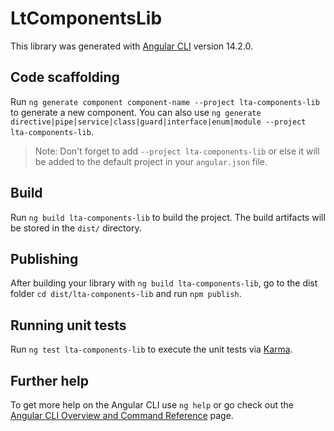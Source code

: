 # LtComponentsLib

This library was generated with [Angular CLI](https://github.com/angular/angular-cli) version 14.2.0.

## Code scaffolding

Run `ng generate component component-name --project lta-components-lib` to generate a new component. You can also use `ng generate directive|pipe|service|class|guard|interface|enum|module --project lta-components-lib`.
> Note: Don't forget to add `--project lta-components-lib` or else it will be added to the default project in your `angular.json` file. 

## Build

Run `ng build lta-components-lib` to build the project. The build artifacts will be stored in the `dist/` directory.

## Publishing

After building your library with `ng build lta-components-lib`, go to the dist folder `cd dist/lta-components-lib` and run `npm publish`.

## Running unit tests

Run `ng test lta-components-lib` to execute the unit tests via [Karma](https://karma-runner.github.io).

## Further help

To get more help on the Angular CLI use `ng help` or go check out the [Angular CLI Overview and Command Reference](https://angular.io/cli) page.
